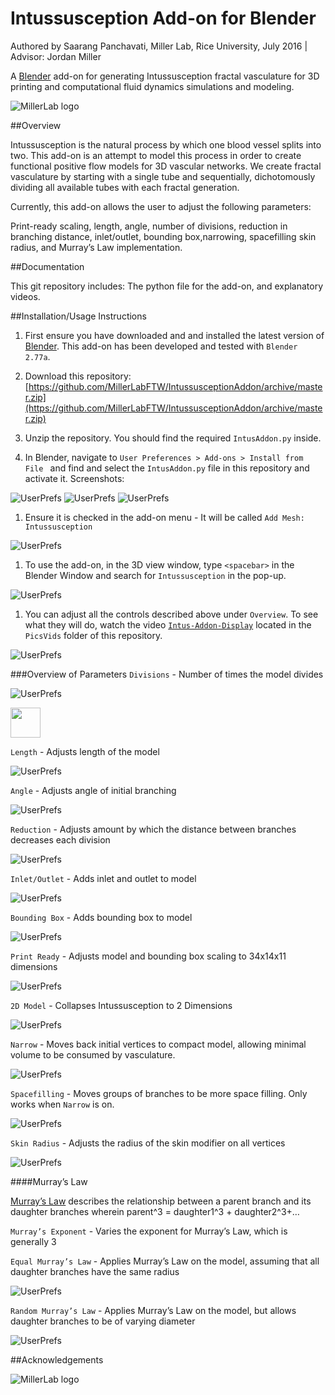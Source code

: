 # Intussusception Add-on for Blender

Authored by Saarang Panchavati, Miller Lab, Rice University, July 2016 | Advisor: Jordan Miller

A [Blender](http://www.blender.org) add-on for generating Intussusception fractal vasculature for 3D printing and computational fluid dynamics simulations and modeling.

![MillerLab logo](Intussusception.png)


##Overview

Intussusception is the natural process by which one blood vessel splits into two.  This add-on is an attempt to model this process in order to create functional positive flow models for 3D vascular networks. We create fractal vasculature by starting with a single tube and sequentially, dichotomously dividing all available tubes with each fractal generation. 

Currently, this add-on allows the user to adjust the following parameters: 

Print-ready scaling, length, angle, number of divisions, reduction in branching distance, inlet/outlet, bounding box,narrowing, spacefilling skin radius, and Murray’s Law implementation. 

##Documentation 

This git repository includes: The python file for the add-on, and explanatory videos. 

##Installation/Usage Instructions

1. First ensure you have downloaded and and installed the latest version of [Blender](https://www.blender.org/download/). This add-on has been developed and tested with `Blender 2.77a`.

1. Download this repository: [https://github.com/MillerLabFTW/IntussusceptionAddon/archive/master.zip](https://github.com/MillerLabFTW/IntussusceptionAddon/archive/master.zip)

1. Unzip the repository. You should find the required `IntusAddon.py` inside.

1. In Blender, navigate to `User Preferences > Add-ons > Install from File ` and find and select the `IntusAddon.py` file in this repository and activate it. Screenshots:

![UserPrefs](PicsVids/ShowUserPrefs.png)
![UserPrefs](PicsVids/UserPrefs-InstallFromFile.png)
![UserPrefs](PicsVids/IntusAddon-Selected.png)



1. Ensure it is checked in the add-on menu - It will be called `Add Mesh: Intussusception`

![UserPrefs](PicsVids/IntussusceptionSelected.png)


1. To use the add-on, in the 3D view window, type `<spacebar>` in the Blender Window and search for `Intussusception` in the pop-up.

![UserPrefs](PicsVids/Intussusception-Active.png)


1. You can adjust all the controls described above under `Overview`. To see what they will do, watch the video [`Intus-Addon-Display`](https://github.com/MillerLabFTW/IntussusceptionAddon/blob/master/PicsVids/Intus-Addon-Display.mov?raw=true) located in the `PicsVids` folder of this repository.

![UserPrefs](PicsVids/Intussusception-Example.png)

###Overview of Parameters
`Divisions` - Number of times the model divides

![UserPrefs](PicsVids/gifs/divisions.gif)

<img src="PicsVids/gifs/divisions.gif" width="48">

`Length` - Adjusts length of the model

![UserPrefs](PicsVids/gifs/length.gif)

`Angle` - Adjusts angle of initial branching

![UserPrefs](PicsVids/gifs/angle.gif)

`Reduction` - Adjusts amount by which the distance between branches decreases each division

![UserPrefs](PicsVids/gifs/reduction.gif)

`Inlet/Outlet` - Adds inlet and outlet to model

![UserPrefs](PicsVids/gifs/inout.gif)

`Bounding Box` - Adds bounding box to model 

![UserPrefs](PicsVids/gifs/bounding.gif)

`Print Ready` - Adjusts model and bounding box scaling to 34x14x11 dimensions

![UserPrefs](PicsVids/gifs/printReady.gif)

`2D Model` - Collapses Intussusception to 2 Dimensions

![UserPrefs](PicsVids/gifs/2d.gif)

`Narrow` - Moves back initial vertices to compact model, allowing minimal volume to be consumed by vasculature. 

![UserPrefs](PicsVids/gifs/narrow.gif)


`Spacefilling` - Moves groups of branches to be more space filling. Only works when `Narrow` is on.

![UserPrefs](PicsVids/gifs/spacefill.gif)

`Skin Radius` - Adjusts the radius of the skin modifier on all vertices

![UserPrefs](PicsVids/gifs/skinrad.gif)


####Murray’s Law

[Murray’s Law](https://en.wikipedia.org/wiki/Murray%27s_law) describes the relationship between a parent branch and its daughter branches wherein parent^3 = daughter1^3 + daughter2^3+…

`Murray’s Exponent` - Varies the exponent for Murray’s Law, which is generally 3

`Equal Murray’s Law` - Applies Murray’s Law on the model, assuming that all daughter branches have the same radius

![UserPrefs](PicsVids/gifs/emurray.gif)

`Random Murray’s Law` - Applies Murray’s Law on the model, but allows daughter branches to be of varying diameter 

![UserPrefs](PicsVids/gifs/rmurray.gif)



##Acknowledgements


![MillerLab logo](MillerLab_logo.jpg)
